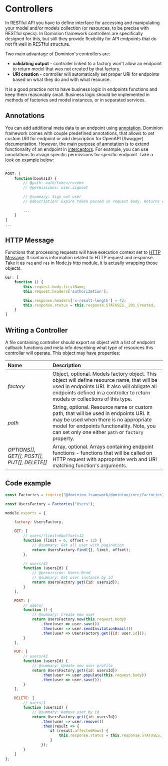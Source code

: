 # Controllers

In RESTful API you have to define interface for accessing and 
manipulating your model and/or models collection (or resources,
to be precise with RESTful specs). In Dominion 
framework controllers are specifically designed for this, but 
still they provide flexibility for API endpoints that do not
fit well in RESTful structure.

Two main advantage of Dominion's controllers are:
* **validating output** - controller linked to a factory won't allow
an endpoint to return model that was not created by that factory.
* **URI creation** - controller will automatically set
proper URI for endpoints based on what they do and with what resource.

It is a good practice not to have business logic in endpoints
functions and keep them reasonably small. Business logic should
be implemented in methods of factories and model instances, or 
in separated services.  

## Annotations
You can add additional meta data to an endpoint using [annotation](/annotations).
Dominion framework comes with couple predefined annotations, that 
allows to set custom URI for endpoint or add description for
OpenAPI (Swagger) documentation. However, the main purpose
of annotation is to extend functionality of an endpoint in 
[interceptors](/interceptors). For example, you can use annotations 
to assign specific permissions for specific endpoint. Take a look
on example below:
```js
...
POST: [
    function(booksId) {
        // @path: auth/token/revoke
        // @permissions: user.signout

        // @summary: Sign out user
        // @description: Expire token passed in request body. Returns empty body on success or error description on failure.

        ... 
    }
]
...
```

## HTTP Message
Functions that processing requests will have execution context 
set to [HTTP Message](/controllers/http-message/). 
It contains information related to HTTP request and response. Take it as `req` and `res`
in Node.js http module, it is actually wrapping those objects.
```js
GET: [
    function () {
        this.request.body.firstName;
        this.request.headers['authorization'];

        this.response.headers['x-result-length'] = 42;
        this.response.status = this.response.STATUSES._201_Created;
    }
]
```     
 

## Writing a Controller

A file containing controller should export an object with a list of 
endpoint callback functions and meta info describing what type of resources 
this controller will operate. 
This object may have properties:

|Name   |Description   |
|:---|:---|
|_factory_  | Object, optional. Models factory object. This object will define resource name, that will be used in endpoints URI. It also will obligate all endpoints defined in a controller to return models or collections of this type.    |
|_path_     | String, optional. Resource name or custom path, that will be used in endpoints URI. It may be used when there is no appropriate model for endpoints functionality. Note, you can set only one either `path` or `factory` property. 
|_OPTIONS[], GET[], POST[], PUT[], DELETE[]_  | Array, optional. Arrays containing endpoint functions - functions that will be called on HTTP request with appropriate verb and URI matching function's arguments. 

## Code example
```js
const Factories = require("@dominion-framework/dominion/core/factories");

const UsersFactory = Factories("Users");

module.exports = {

    factory: UsersFactory,

    GET: [
        // users/?limit=6&offset=12
        function (limit = 6, offset = 12) {
            // @summary: Get all user with pagination
            return UsersFactory.find({}, limit, offset);
        },

        // users/42
        function (usersId) {
            // @permission: Users.Read
            // @summary: Get user instance by id
            return UsersFactory.get({id: usersId});
        }
    ],

    POST: [
        // users/
        function () {
            // @summary: Create new user
            return UsersFactory.new(this.request.body)
                .then(user => user.save())
                .then(user => user.sendInvitationEmail())
                .then(user => UsersFactory.get({id: user.id}));
        }
    ],

    PUT: [
        // users/42
        function (usersId) {
            // @summary: Update new user profile
            return UsersFactory.get({id: usersId})
                .then(user => user.populate(this.request.body))
                .then(user => user.save());
        }
    ],

    DELETE: [
        // users/1
        function (usersId) {
            // @summary: Remove user by id
            return UsersFactory.get({id: usersId})
                .then(user => user.remove())
                .then(result => {
                    if (result.affectedRows) {
                        this.response.status = this.response.STATUSES._204_NoContent;
                    }
                });
        }
    ]
};
```
